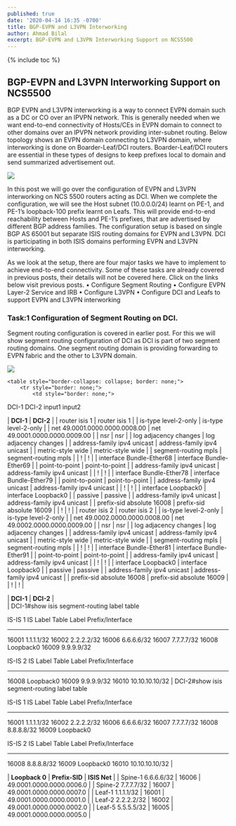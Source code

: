 ```yaml
---
published: true
date: '2020-04-14 16:35 -0700'
title: BGP-EVPN and L3VPN Interworking
author: Ahmad Bilal
excerpt: BGP-EVPN and L3VPN Interworking Support on NCS5500
---
```

{% include toc %}

## BGP-EVPN and L3VPN Interworking Support on NCS5500

BGP EVPN and L3VPN interworking is a way to connect EVPN domain such as a DC or CO over an IPVPN network. This is generally needed when we want end-to-end connectivity of Hosts/CEs in EVPN domain to connect to other domains over an IPVPN network providing inter-subnet routing.
Below topology shows an EVPN domain connecting to L3VPN domain, where interworking is done on Boarder-Leaf/DCI routers. Boarder-Leaf/DCI routers are essential in these types of designs to keep prefixes local to domain and send summarized advertisement out.

![](https://github.com/xrdocs/ncs5500/blob/gh-pages/images/evpn-config/evpn-l3vpn-interworking-topology.png?raw=true)

In this post we will go over the configuration of EVPN and L3VPN interworking on NCS 5500 routers acting as DCI. When we complete the configuration, we will see the Host subnet (10.0.0.0/24) learnt on PE-1, and PE-1’s loopback-100 prefix learnt on Leafs. This will provide end-to-end reachability between Hosts and PE-1’s prefixes, that are advertised by different BGP address families. The configuration setup is based on single BGP AS 65001 but separate ISIS routing domains for EVPN and L3VPN. DCI is participating in both ISIS domains performing EVPN and L3VPN interworking.

As we look at the setup, there are four major tasks we have to implement to achieve end-to-end connectivity. Some of these tasks are already covered in previous posts, their details will not be covered here. Click on the links below visit previous posts. 
•	Configure Segment Routing
•	Configure EVPN Layer-2 Service and IRB
•	Configure L3VPN
•	Configure DCI and Leafs to support EVPN and L3VPN interworking


### Task:1 Configuration of Segment Routing on DCI.
Segment routing configuration is covered in earlier post. For this we will show segment routing configuration of DCI as DCI is part of two segment routing domains. One segment routing domain is providing forwarding to EVPN fabric and the other to L3VPN domain.

![](https://github.com/xrdocs/ncs5500/blob/gh-pages/images/evpn-config/evpn-l3vpn-interworking-transport.png?raw=true)


    <table style="border-collapse: collapse; border: none;">
        <tr style="border: none;">
            <td style="border: none;">
DCI-1 
            </td>
            <td style="border: none;">
DCI-2
            </td>
        </tr>
        <tr style="border: none;">
            <td style="border: none;">
input1 
            </td>
            <td style="border: none;">
input2
            </td>
        </tr>
    </table> 


| **DCI-1** | **DCI-2** |
| router isis 1 | router isis 1 |
| is-type level-2-only | is-type level-2-only |
| net 49.0001.0000.0000.0008.00 | net 49.0001.0000.0000.0009.00 |
| nsr | nsr |
| log adjacency changes | log adjacency changes |
| address-family ipv4 unicast | address-family ipv4 unicast |
|  metric-style wide | metric-style wide |
|  segment-routing mpls | segment-routing mpls |
| ! | ! |
| interface Bundle-Ether68 | interface Bundle-Ether69 |
|  point-to-point | point-to-point |
|  address-family ipv4 unicast | address-family ipv4 unicast |
| ! | ! |
| interface Bundle-Ether78 | interface Bundle-Ether79 |
|  point-to-point | point-to-point |
|  address-family ipv4 unicast | address-family ipv4 unicast |
| ! | ! |
| interface Loopback0 | interface Loopback0 |
|  passive | passive |
|  address-family ipv4 unicast | address-family ipv4 unicast |
|   prefix-sid absolute 16008 | prefix-sid absolute 16009 |
| ! | ! |
| router isis 2 | router isis 2 |
| is-type level-2-only | is-type level-2-only |
| net 49.0002.0000.0000.0008.00 | net 49.0002.0000.0000.0009.00 |
| nsr | nsr |
| log adjacency changes | log adjacency changes |
| address-family ipv4 unicast | address-family ipv4 unicast |
|  metric-style wide | metric-style wide |
|  segment-routing mpls | segment-routing mpls |
| ! | ! |
| interface Bundle-Ether81 | interface Bundle-Ether91 |
|  point-to-point | point-to-point |
|  address-family ipv4 unicast | address-family ipv4 unicast |
| ! | ! |
| interface Loopback0 | interface Loopback0 |
|  passive | passive |
|  address-family ipv4 unicast | address-family ipv4 unicast |
|   prefix-sid absolute 16008 | prefix-sid absolute 16009 |
| ! | ! |  
 
 
 
 
  
| **DCI-1** | **DCI-2** |  
| DCI-1#show isis segment-routing label table 

IS-IS 1 IS Label Table
Label         Prefix/Interface
----------    ----------------
16001         1.1.1.1/32
16002         2.2.2.2/32
16006         6.6.6.6/32
16007         7.7.7.7/32
16008         Loopback0
16009         9.9.9.9/32

IS-IS 2 IS Label Table
Label         Prefix/Interface
----------    ----------------
16008         Loopback0
16009         9.9.9.9/32
16010         10.10.10.10/32 
 | DCI-2#show isis segment-routing label table 

IS-IS 1 IS Label Table
Label         Prefix/Interface
----------    ----------------
16001         1.1.1.1/32
16002         2.2.2.2/32
16006         6.6.6.6/32
16007         7.7.7.7/32
16008         8.8.8.8/32
16009         Loopback0

IS-IS 2 IS Label Table
Label         Prefix/Interface
----------    ----------------
16008         8.8.8.8/32
16009         Loopback0
16010         10.10.10.10/32
 |  






| **Loopback 0** | **Prefix-SID** | **ISIS Net** |
| Spine-1 6.6.6.6/32 | 16006 | 49.0001.0000.0000.0006.0 |
| Spine-2 7.7.7.7/32 | 16007 | 49.0001.0000.0000.0007.0 |
| Leaf-1  1.1.1.1/32 | 16001 | 49.0001.0000.0000.0001.0 |
| Leaf-2  2.2.2.2/32 | 16002 | 49.0001.0000.0000.0002.0 |
| Leaf-5  5.5.5.5/32 | 16005 | 49.0001.0000.0000.0005.0 |